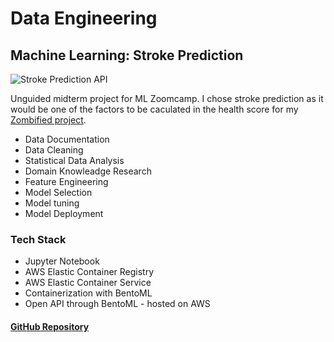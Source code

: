 # Data Engineering
## Machine Learning: Stroke Prediction 

![Stroke Prediction API](https://raw.githubusercontent.com/gregorywmorris/gregorywmorris.github.io/master/images/stroke-prediction-api.jpg)

Unguided midterm project for ML Zoomcamp. I chose stroke prediction as it would be one of the factors to be caculated in the health score for my [Zombified project](https://gregorywmorris.github.io/pages/product_management).

* Data Documentation
* Data Cleaning
* Statistical Data Analysis
* Domain Knowleadge Research
* Feature Engineering
* Model Selection
* Model tuning
* Model Deployment

### Tech Stack

* Jupyter Notebook
* AWS Elastic Container Registry
* AWS Elastic Container Service
* Containerization with BentoML
* Open API through BentoML - hosted on AWS

#### [GitHub Repository](https://github.com/gregorywmorris/MLZoom2022/tree/main/midterm)

